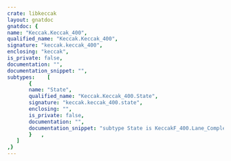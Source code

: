 ```yaml
---
crate: libkeccak
layout: gnatdoc
gnatdoc: {
name: "Keccak.Keccak_400",
qualified_name: "Keccak.Keccak_400",
signature: "keccak.keccak_400",
enclosing: "keccak",
is_private: false,
documentation: "",
documentation_snippet: "",
subtypes:    [
       {
       name: "State",
       qualified_name: "Keccak.Keccak_400.State",
       signature: "keccak.keccak_400.state",
       enclosing: "",
       is_private: false,
       documentation: "",
       documentation_snippet: "subtype State is KeccakF_400.Lane_Complemented_State;",
       }   ,
   ]
,}
---
```

